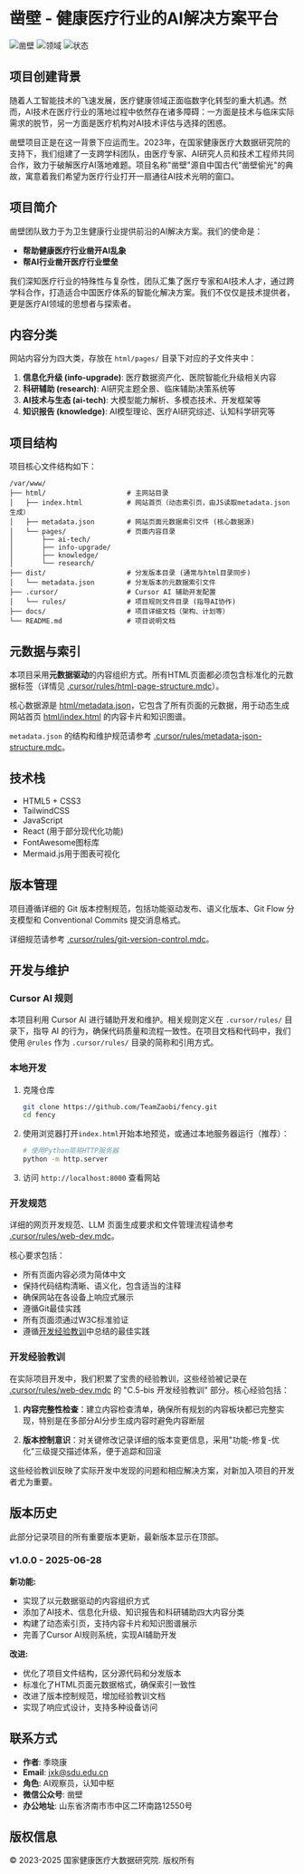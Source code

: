 # 凿壁 - 健康医疗行业的AI解决方案平台

![凿壁](https://img.shields.io/badge/团队-凿壁-blue)
![领域](https://img.shields.io/badge/领域-医疗AI-green)
![状态](https://img.shields.io/badge/状态-持续更新-brightgreen)

## 项目创建背景

随着人工智能技术的飞速发展，医疗健康领域正面临数字化转型的重大机遇。然而，AI技术在医疗行业的落地过程中依然存在诸多障碍：一方面是技术与临床实际需求的脱节，另一方面是医疗机构对AI技术评估与选择的困惑。

凿壁项目正是在这一背景下应运而生。2023年，在国家健康医疗大数据研究院的支持下，我们组建了一支跨学科团队，由医疗专家、AI研究人员和技术工程师共同合作，致力于破解医疗AI落地难题。项目名称"凿壁"源自中国古代"凿壁偷光"的典故，寓意着我们希望为医疗行业打开一扇通往AI技术光明的窗口。

## 项目简介

凿壁团队致力于为卫生健康行业提供前沿的AI解决方案。我们的使命是：

- **帮助健康医疗行业凿开AI乱象**
- **帮AI行业凿开医疗行业壁垒**

我们深知医疗行业的特殊性与复杂性，团队汇集了医疗专家和AI技术人才，通过跨学科合作，打造适合中国医疗体系的智能化解决方案。我们不仅仅是技术提供者，更是医疗AI领域的思想者与探索者。

## 内容分类

网站内容分为四大类，存放在 `html/pages/` 目录下对应的子文件夹中：

1. **信息化升级 (info-upgrade)**: 医疗数据资产化、医院智能化升级相关内容
2. **科研辅助 (research)**: AI研究主题全景、临床辅助决策系统等
3. **AI技术与生态 (ai-tech)**: 大模型能力解析、多模态技术、开发框架等
4. **知识报告 (knowledge)**: AI模型理论、医疗AI研究综述、认知科学研究等

## 项目结构

项目核心文件结构如下：

```
/var/www/
├── html/                    # 主网站目录
│   ├── index.html           # 网站首页（动态索引页，由JS读取metadata.json生成）
│   ├── metadata.json        # 网站页面元数据索引文件 (核心数据源)
│   └── pages/               # 页面内容目录
│       ├── ai-tech/
│       ├── info-upgrade/
│       ├── knowledge/
│       └── research/
├── dist/                    # 分发版本目录 (通常与html目录同步)
│   └── metadata.json        # 分发版本的元数据索引文件
├── .cursor/                 # Cursor AI 辅助开发配置
│   └── rules/               # 项目规则文件目录 (指导AI协作)
├── docs/                    # 项目详细文档（架构、计划等）
└── README.md                # 项目说明文档
```

## 元数据与索引

本项目采用**元数据驱动**的内容组织方式。所有HTML页面都必须包含标准化的元数据标签（详情见 [.cursor/rules/html-page-structure.mdc](mdc:.cursor/rules/html-page-structure.mdc)）。

核心数据源是 [html/metadata.json](mdc:html/metadata.json)，它包含了所有页面的元数据，用于动态生成网站首页 [html/index.html](mdc:html/index.html) 的内容卡片和知识图谱。

`metadata.json` 的结构和维护规范请参考 [.cursor/rules/metadata-json-structure.mdc](mdc:.cursor/rules/metadata-json-structure.mdc)。

## 技术栈

- HTML5 + CSS3
- TailwindCSS
- JavaScript
- React (用于部分现代化功能)
- FontAwesome图标库
- Mermaid.js用于图表可视化

## 版本管理

项目遵循详细的 Git 版本控制规范，包括功能驱动发布、语义化版本、Git Flow 分支模型和 Conventional Commits 提交消息格式。

详细规范请参考 [.cursor/rules/git-version-control.mdc](mdc:.cursor/rules/git-version-control.mdc)。

## 开发与维护

### Cursor AI 规则
本项目利用 Cursor AI 进行辅助开发和维护。相关规则定义在 `.cursor/rules/` 目录下，指导 AI 的行为，确保代码质量和流程一致性。在项目文档和代码中，我们使用 `@rules` 作为 `.cursor/rules/` 目录的简称和引用方式。

### 本地开发

1. 克隆仓库
   ```bash
   git clone https://github.com/TeamZaobi/fency.git
   cd fency
   ```

2. 使用浏览器打开`index.html`开始本地预览，或通过本地服务器运行（推荐）：
   ```bash
   # 使用Python简易HTTP服务器
   python -m http.server
   ```

3. 访问 `http://localhost:8000` 查看网站

### 开发规范
详细的网页开发规范、LLM 页面生成要求和文件管理流程请参考 [.cursor/rules/web-dev.mdc](mdc:.cursor/rules/web-dev.mdc)。

核心要求包括：
- 所有页面内容必须为简体中文
- 保持代码结构清晰、语义化，包含适当的注释
- 确保网站在各设备上响应式展示
- 遵循Git最佳实践
- 所有页面须通过W3C标准验证
- 遵循[开发经验教训](#开发经验教训)中总结的最佳实践

### 开发经验教训

在实际项目开发中，我们积累了宝贵的经验教训，这些经验被记录在 [.cursor/rules/web-dev.mdc](mdc:.cursor/rules/web-dev.mdc) 的 "C.5-bis 开发经验教训" 部分。核心经验包括：

1. **内容完整性检查**：建立内容检查清单，确保所有规划的内容板块都已完整实现，特别是在多部分AI分步生成内容时避免内容断层
   
2. **版本控制意识**：对关键修改记录详细的版本变更信息，采用"功能-修复-优化"三级提交描述体系，便于追踪和回滚

这些经验教训反映了实际开发中发现的问题和相应解决方案，对新加入项目的开发者尤为重要。

## 版本历史

此部分记录项目的所有重要版本更新，最新版本显示在顶部。

### v1.0.0 - 2025-06-28

**新功能:**
- 实现了以元数据驱动的内容组织方式
- 添加了AI技术、信息化升级、知识报告和科研辅助四大内容分类
- 构建了动态索引页，支持内容卡片和知识图谱展示
- 完善了Cursor AI规则系统，实现AI辅助开发

**改进:**
- 优化了项目文件结构，区分源代码和分发版本
- 标准化了HTML页面元数据格式，确保索引一致性
- 改进了版本控制规范，增加经验教训文档
- 实现了响应式设计，支持多种设备访问

## 联系方式

- **作者**: 季晓康
- **Email**: jxk@sdu.edu.cn
- **角色**: AI观察员，认知中枢
- **微信公众号**: 凿壁
- **办公地址**: 山东省济南市市中区二环南路12550号

## 版权信息

© 2023-2025 国家健康医疗大数据研究院. 版权所有
